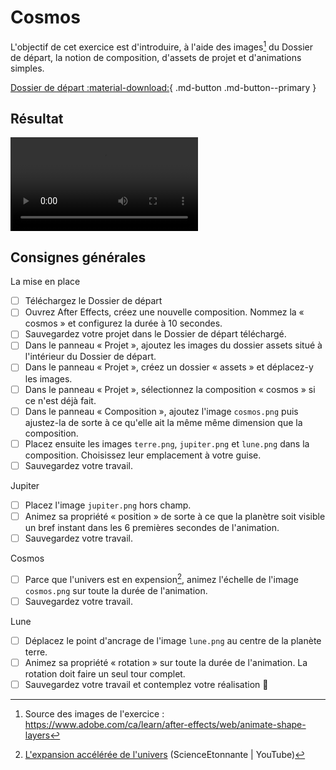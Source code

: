 # Cosmos

L'objectif de cet exercice est d'introduire, à l'aide des images[^src] du Dossier de départ, la notion de composition, d'assets de projet et d'animations simples. 

[Dossier de départ :material-download:](./cosmos.zip){ .md-button .md-button--primary }

## Résultat

![type:video](./cosmos.mp4) 

## Consignes générales

La mise en place

- [ ] Téléchargez le Dossier de départ
- [ ] Ouvrez After Effects, créez une nouvelle composition. Nommez la « cosmos » et configurez la durée à 10 secondes. 
- [ ] Sauvegardez votre projet dans le Dossier de départ téléchargé.
- [ ] Dans le panneau « Projet », ajoutez les images du dossier assets situé à l'intérieur du Dossier de départ.
- [ ] Dans le panneau « Projet », créez un dossier « assets » et déplacez-y les images.
- [ ] Dans le panneau « Projet », sélectionnez la composition « cosmos » si ce n'est déjà fait.
- [ ] Dans le panneau « Composition », ajoutez l'image `cosmos.png` puis ajustez-la de sorte à ce qu'elle ait la même même dimension que la composition.
- [ ] Placez ensuite les images `terre.png`, `jupiter.png` et `lune.png` dans la composition. Choisissez leur emplacement à votre guise.
- [ ] Sauvegardez votre travail.

Jupiter

- [ ] Placez l'image `jupiter.png` hors champ.
- [ ] Animez sa propriété « position » de sorte à ce que la planètre soit visible un bref instant dans les 6 premières secondes de l'animation.
- [ ] Sauvegardez votre travail.

Cosmos

- [ ] Parce que l'univers est en expension[^expand], animez l'échelle de l'image `cosmos.png` sur toute la durée de l'animation.
- [ ] Sauvegardez votre travail.

Lune

- [ ] Déplacez le point d'ancrage de l'image `lune.png` au centre de la planète terre.
- [ ] Animez sa propriété « rotation » sur toute la durée de l'animation. La rotation doit faire un seul tour complet.
- [ ] Sauvegardez votre travail et contemplez votre réalisation :raised_hands:

[^src]: Source des images de l'exercice : https://www.adobe.com/ca/learn/after-effects/web/animate-shape-layers
[^expand]: [L'expansion accélérée de l'univers](https://www.youtube.com/watch?v=Zg8VGEdcY84) (ScienceEtonnante | YouTube) 